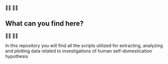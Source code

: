 :two_men_holding_hands::two_men_holding_hands:
:two_women_holding_hands::two_women_holding_hands:

## What can you find here? ##

:two_men_holding_hands::two_men_holding_hands:
:two_women_holding_hands::two_women_holding_hands:

In this repository you will find all the scripts utilized for extracting, analyzing and plotting data related to investigations of human self-domestication hypothesis
